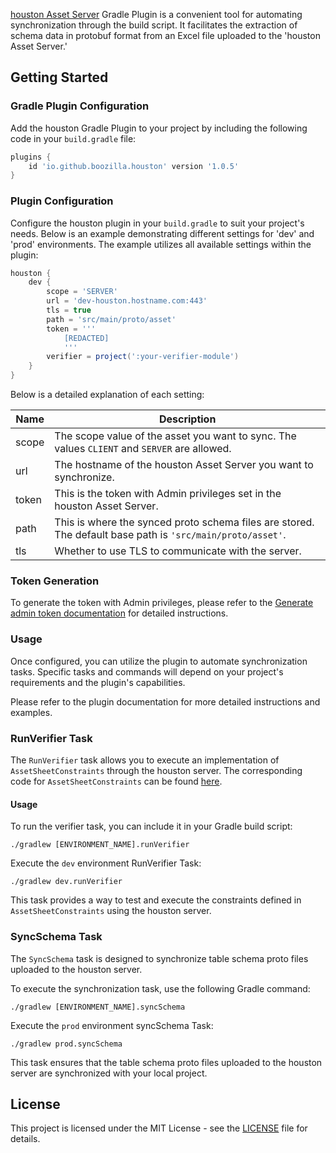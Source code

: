 [houston Asset Server](https://github.com/boozilla/houston) Gradle Plugin is a convenient tool for automating synchronization through the build script. It facilitates the extraction of schema data in protobuf format from an Excel file uploaded to the 'houston Asset Server.'

## Getting Started

### Gradle Plugin Configuration

Add the houston Gradle Plugin to your project by including the following code in your `build.gradle` file:

```groovy
plugins {
    id 'io.github.boozilla.houston' version '1.0.5'
}
```

### Plugin Configuration

Configure the houston plugin in your `build.gradle` to suit your project's needs. Below is an example demonstrating different settings for 'dev' and 'prod' environments. The example utilizes all available settings within the plugin:

```groovy
houston {
    dev {
        scope = 'SERVER'
        url = 'dev-houston.hostname.com:443'
        tls = true
        path = 'src/main/proto/asset'
        token = '''
            [REDACTED]
            '''
        verifier = project(':your-verifier-module')
    }
}
```

Below is a detailed explanation of each setting:

| Name  | Description                                                                                                |
|-------|------------------------------------------------------------------------------------------------------------|
| scope | The scope value of the asset you want to sync. The values `CLIENT` and `SERVER` are allowed.               |
| url   | The hostname of the houston Asset Server you want to synchronize.                                          |
| token | This is the token with Admin privileges set in the houston Asset Server.                                     |
| path  | This is where the synced proto schema files are stored. The default base path is `'src/main/proto/asset'`. |
| tls   | Whether to use TLS to communicate with the server.                                                         |

### Token Generation

To generate the token with Admin privileges, please refer to the [Generate admin token documentation](https://github.com/boozilla/houston/wiki/Generate-admin-token) for detailed instructions.

### Usage

Once configured, you can utilize the plugin to automate synchronization tasks. Specific tasks and commands will depend on your project's requirements and the plugin's capabilities.

Please refer to the plugin documentation for more detailed instructions and examples.

### RunVerifier Task

The `RunVerifier` task allows you to execute an implementation of `AssetSheetConstraints` through the houston server. The corresponding code for `AssetSheetConstraints` can be found [here](https://github.com/boozilla/houston/blob/main/api/src/main/java/boozilla/houston/asset/constraints/AssetSheetConstraints.java).

#### Usage

To run the verifier task, you can include it in your Gradle build script:

```shell
./gradlew [ENVIRONMENT_NAME].runVerifier
```

Execute the `dev` environment RunVerifier Task:

```shell
./gradlew dev.runVerifier
```

This task provides a way to test and execute the constraints defined in `AssetSheetConstraints` using the houston server.

### SyncSchema Task

The `SyncSchema` task is designed to synchronize table schema proto files uploaded to the houston server.

To execute the synchronization task, use the following Gradle command:

```shell
./gradlew [ENVIRONMENT_NAME].syncSchema
```

Execute the `prod` environment syncSchema Task:

```shell
./gradlew prod.syncSchema
```

This task ensures that the table schema proto files uploaded to the houston server are synchronized with your local project.

## License

This project is licensed under the MIT License - see the [LICENSE](LICENSE) file for details.
